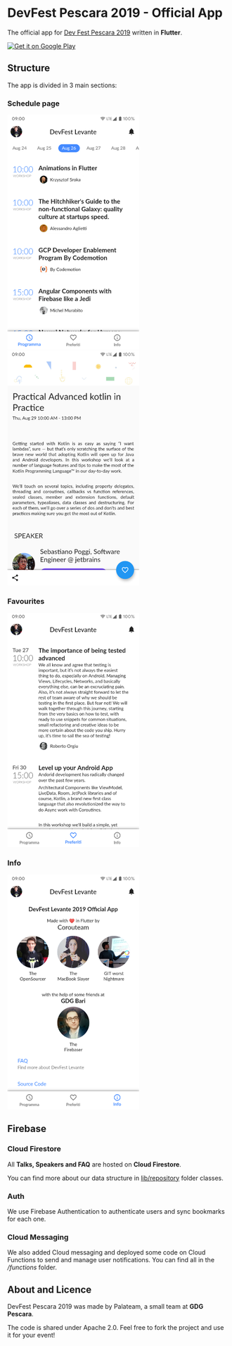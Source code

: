 # DevFest Pescara 2019 - Official App

The official app for [Dev Fest Pescara 2019](https://devfest.gdgpescara.it/) written in **Flutter**.

<a href="#"><img alt="Get it on Google Play" src="https://play.google.com/intl/en_us/badges/images/generic/en_badge_web_generic.png" width="300" /></a>

## Structure
The app is divided in 3 main sections:

### Schedule page
<img src="https://github.com/corouteam/2019-app-devfestlevante/blob/master/pics/screen_1.png" width="300"> <img src="https://github.com/corouteam/2019-app-devfestlevante/blob/master/pics/screen_2.png" width="300">

### Favourites
<img src="https://github.com/corouteam/2019-app-devfestlevante/blob/master/pics/screen_4.png" width="300">

### Info
<img src="https://github.com/corouteam/2019-app-devfestlevante/blob/master/pics/screen_5.png" width="300">

## Firebase
### Cloud Firestore
All **Talks, Speakers and FAQ** are hosted on **Cloud Firestore**.

You can find more about our data structure in [lib/repository](#) folder classes.

### Auth
We use Firebase Authentication to authenticate users and sync bookmarks for each one.

### Cloud Messaging
We also added Cloud messaging and deployed some code on Cloud Functions to send and manage user notifications. You can find all in the */functions* folder.

## About and Licence
DevFest Pescara 2019 was made by Palateam, a small team at **GDG Pescara**.

The code is shared under Apache 2.0. Feel free to fork the project and use it for your event!
